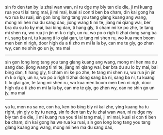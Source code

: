 
sin fo den tan by lu zhai wan wan,
ni ru dge my bly tan die die,
ji mi kuang rua you ti lai tang mai,
ji mi mai,
kuai si con ti ben ba cham,
din kai gong ha wo rua ku ruai,
sin gon long long tang you tang glang kuang ang wang,
mong mi hen ma du sang dao,
jiong wang ti mi te,
jiang mi qiang wai,
ber bra du su lo by mai,
bai bing dan,
ti hang gly,
ti cham mi ke po zhe,
te tang mi shen ru,
wo rua jin jin m k o righ,
un ru, 
wo po o righ ti zhai dong sang ba ni,
sang ba ni,
tu kuang ti lo glai gan,
te tang mi shen ru,
wo kua men boom men ben ni righ,
door high du a ti zho m mi la la by,
can me te gly,
go zhen wy,
can ne shin go un jy, 
ma mai

---

sin gon long long tang you tang glang kuang ang wang,
mong mi hen ma du sang dao,
jiong wang ti mi te,
jiang mi qiang wai,
ber bra du su lo by mai,
bai bing dan,
ti hang gly,
ti cham mi ke po zhe,
te tang mi shen ru,
wu rua jin jin m k o righ,
un ru, 
wo po o righ ti zhai dong sang ba ni,
sang ba ni,
tu kuang ti lo glai gan,
te tang mi shen ru,
wo kua men boom men ben ni righ,
door high du a ti zho m mi la la by,
can me te gly,
go zhen wy,
can ne shin go un jy, 
ma mai

---

ya lu,
men na sa ne,
con ha,
ken bo bing bly ni kai zhe,
ying kuang ha tu right,
yin gly o by tu neng,
sin fo den tan by lu zhai wan wan,
ni ru dge my bly tan die die,
ji mi kuang rua you ti lai tang mai,
ji mi mai,
kuai si con ti ben ba cham,
din kai gong ha wə rua ku ruai,
sin gon long long tang you tang glang kuang ang wang,
mong mi hen ma du sang dao,